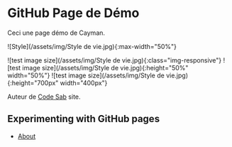 # GitHub Page de Démo

Ceci une page démo de Cayman.

![Style](/assets/img/Style de vie.jpg){:max-width="50%"}

![test image size](/assets/img/Style de vie.jpg){:class="img-responsive"}
![test image size](/assets/img/Style de vie.jpg){:height="50%" width="50%"}
![test image size](/assets/img/Style de vie.jpg){:height="700px" width="400px"}

Auteur de [Code Sab](https://code-maven.com/) site.


## Experimenting with GitHub pages

* [About](/about)
